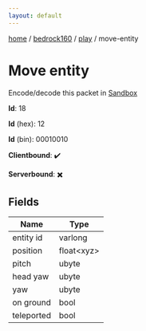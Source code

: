 ```yaml
---
layout: default
---
```


[home](/)  /  [bedrock160](/protocol/bedrock160)  /  [play](/protocol/bedrock160/play)  /  move-entity

# Move entity

Encode/decode this packet in [Sandbox](../../../sandbox/bedrock160#play.move_entity)

**Id**: 18

**Id** (hex): 12

**Id** (bin): 00010010

**Clientbound**: ✔️

**Serverbound**: ✖️

## Fields

Name | Type
---|---
entity id | varlong
position | float&lt;xyz&gt;
pitch | ubyte
head yaw | ubyte
yaw | ubyte
on ground | bool
teleported | bool
